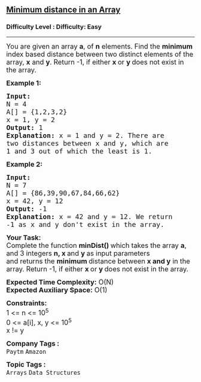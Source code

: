 <h2><a href="https://www.geeksforgeeks.org/problems/minimum-distance-between-two-numbers/1?page=2&category=Arrays,Strings&difficulty=Easy&sortBy=submissions">Minimum distance in an Array</a></h2><h3>Difficulty Level : Difficulty: Easy</h3><hr><div class="problems_problem_content__Xm_eO"><p><span style="font-size: 18px;">You are given an&nbsp;array <strong>a</strong>, of <strong>n</strong> elements. Find the <strong>minimum </strong>index based distance between two distinct elements of the array, <strong>x</strong> and <strong>y</strong>. Return -1, if either <strong>x </strong>or <strong>y </strong>does not exist in the array.</span></p>
<p><span style="font-size: 18px;"><strong>Example 1:</strong></span></p>
<pre><span style="font-size: 18px;"><strong>Input:
</strong>N = 4
A[] = {1,2,3,2}
x = 1, y = 2
<strong>Output: </strong>1<strong>
Explanation: </strong>x = 1 and y = 2. There are
two distances between x&nbsp;and y, which are
1 and 3 out of which the least&nbsp;is 1.</span>
</pre>
<p><span style="font-size: 18px;"><strong>Example 2:</strong></span></p>
<pre><span style="font-size: 18px;"><strong>Input:
</strong>N = 7
A[] = {86,39,90,67,84,66,62}
x = 42, y = 12
<strong>Output: </strong>-1<strong>
Explanation: </strong>x = 42 and y = 12. We return
-1 as&nbsp;x and y don't exist in the array.</span></pre>
<p><strong><span style="font-size: 18px;">Your Task:</span></strong><br><span style="font-size: 18px;">Complete the function <strong>minDist()&nbsp;</strong>which takes the array <strong>a</strong>, and 3 integers <strong>n, x </strong>and <strong>y </strong>as input parameters and&nbsp;returns&nbsp;the <strong>minimum </strong>distance between&nbsp;<strong>x and y</strong> in the array.&nbsp;</span><span style="font-size: 18px;">Return -1, if either </span><strong style="font-size: 18px;">x&nbsp;</strong><span style="font-size: 18px;">or&nbsp;</span><strong style="font-size: 18px;">y&nbsp;</strong><span style="font-size: 18px;">does not exist in the array.</span></p>
<p><span style="font-size: 18px;"><strong>Expected Time Complexity:</strong> O(N)<br><strong>Expected Auxiliary Space:</strong> O(1)</span></p>
<p><span style="font-size: 18px;"><strong>Constraints:</strong><br>1 &lt;= n &lt;= 10<sup>5</sup><br>0 &lt;= a[i], x, y &lt;= 10<sup>5<br></sup></span><span style="font-size: 18px;">x != y</span></p></div><p><span style=font-size:18px><strong>Company Tags : </strong><br><code>Paytm</code>&nbsp;<code>Amazon</code>&nbsp;<br><p><span style=font-size:18px><strong>Topic Tags : </strong><br><code>Arrays</code>&nbsp;<code>Data Structures</code>&nbsp;
